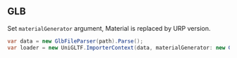 
## GLB

Set `materialGenerator` argument, Material is replaced by URP version.

```cs
var data = new GlbFileParser(path).Parse();
var loader = new UniGLTF.ImporterContext(data, materialGenerator: new GltfUrpMaterialDescriptorGenerator());
```
